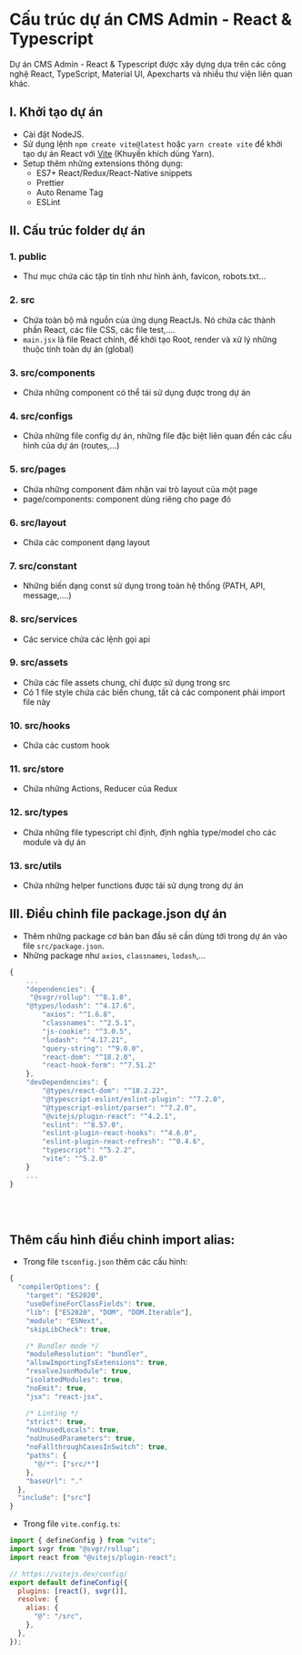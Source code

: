 # Cấu trúc dự án CMS Admin - React & Typescript

Dự án CMS Admin - React & Typescript được xây dựng dựa trên các công nghệ React, TypeScript, Material UI, Apexcharts và nhiều thư viện liên quan khác.

## I. Khởi tạo dự án

- Cài đặt NodeJS.
- Sử dụng lệnh `npm create vite@latest` hoặc `yarn create vite` để khởi tạo dự án React với [Vite](https://vitejs.dev/) (Khuyến khích dùng Yarn).
- Setup thêm những extensions thông dụng:
  - ES7+ React/Redux/React-Native snippets
  - Prettier
  - Auto Rename Tag
  - ESLint

## II. Cấu trúc folder dự án

### 1. public

- Thư mục chứa các tập tin tĩnh như hình ảnh, favicon, robots.txt...

### 2. src

- Chứa toàn bộ mã nguồn của ứng dụng ReactJs. Nó chứa các thành phần React, các file CSS, các file test,....
- `main.jsx` là file React chính, để khởi tạo Root, render và xử lý những thuộc tính toàn dự án (global)

### 3. src/components

- Chứa những component có thể tái sử dụng được trong dự án

### 4. src/configs

- Chứa những file config dự án, những file đặc biệt liên quan đến các
  cấu hình của dự án (routes,...)

### 5. src/pages

- Chứa những component đảm nhận vai trò layout của một page
- page/components: component dùng riêng cho page đó

### 6. src/layout

- Chứa các component dạng layout

### 7. src/constant

- Những biến dạng const sử dụng trong toàn hệ thống (PATH, API, message,....)

### 8. src/services

- Các service chứa các lệnh gọi api

### 9. src/assets

- Chứa các file assets chung, chỉ được sử dụng trong src
- Có 1 file style chứa các biến chung, tất cả các component phải import file này

### 10. src/hooks

- Chứa các custom hook

### 11. src/store

- Chứa những Actions, Reducer của Redux

### 12. src/types

- Chứa những file typescript chỉ định, định nghĩa type/model cho các module và dự án

### 13. src/utils

- Chứa những helper functions được tái sử dụng trong dự án

## III. Điều chỉnh file package.json dự án

- Thêm những package cơ bản ban đầu sẽ cần dùng tới trong dự án vào file `src/package.json`.
- Những package như `axios`, `classnames`, `lodash`,...

```jsx
{
    ...
    "dependencies": {
     "@svgr/rollup": "^8.1.0",
    "@types/lodash": "^4.17.6",
        "axios": "^1.6.8",
        "classnames": "^2.5.1",
        "js-cookie": "^3.0.5",
        "lodash": "^4.17.21",
        "query-string": "^9.0.0",
        "react-dom": "^18.2.0",
        "react-hook-form": "^7.51.2"
    },
    "devDependencies": {
        "@types/react-dom": "^18.2.22",
        "@typescript-eslint/eslint-plugin": "^7.2.0",
        "@typescript-eslint/parser": "^7.2.0",
        "@vitejs/plugin-react": "^4.2.1",
        "eslint": "^8.57.0",
        "eslint-plugin-react-hooks": "^4.6.0",
        "eslint-plugin-react-refresh": "^0.4.6",
        "typescript": "^5.2.2",
        "vite": "^5.2.0"
    }
    ...
}
```

<br />
<br />

## Thêm cấu hình điều chỉnh import alias:

- Trong file `tsconfig.json` thêm các cấu hình:

```jsx
{
  "compilerOptions": {
    "target": "ES2020",
    "useDefineForClassFields": true,
    "lib": ["ES2020", "DOM", "DOM.Iterable"],
    "module": "ESNext",
    "skipLibCheck": true,

    /* Bundler mode */
    "moduleResolution": "bundler",
    "allowImportingTsExtensions": true,
    "resolveJsonModule": true,
    "isolatedModules": true,
    "noEmit": true,
    "jsx": "react-jsx",

    /* Linting */
    "strict": true,
    "noUnusedLocals": true,
    "noUnusedParameters": true,
    "noFallthroughCasesInSwitch": true,
    "paths": {
      "@/*": ["src/*"]
    },
    "baseUrl": "."
  },
  "include": ["src"]
}

```

- Trong file `vite.config.ts`:

```jsx
import { defineConfig } from "vite";
import svgr from "@svgr/rollup";
import react from "@vitejs/plugin-react";

// https://vitejs.dev/config/
export default defineConfig({
  plugins: [react(), svgr()],
  resolve: {
    alias: {
      "@": "/src",
    },
  },
});
```
